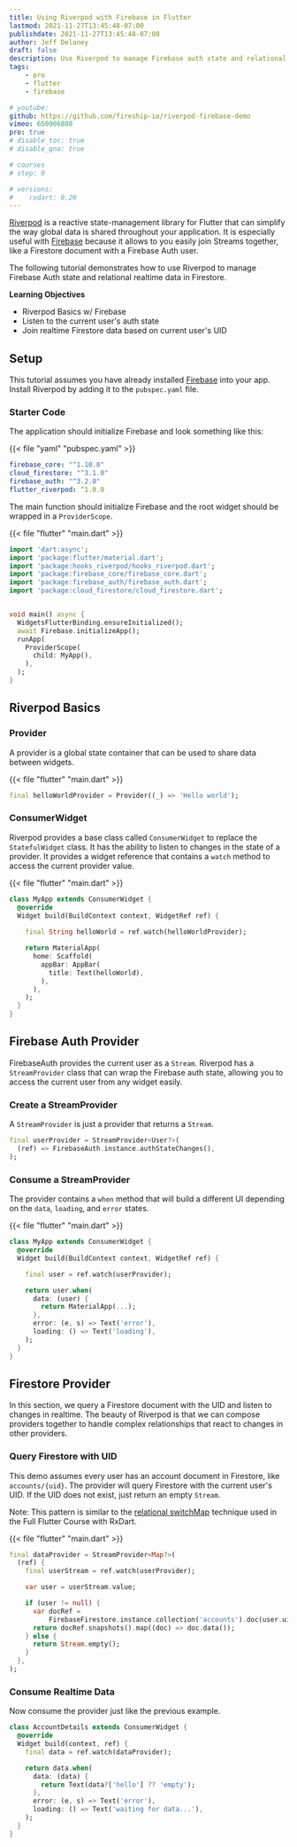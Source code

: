 ```yaml
---
title: Using Riverpod with Firebase in Flutter
lastmod: 2021-11-27T13:45:48-07:00
publishdate: 2021-11-27T13:45:48-07:00
author: Jeff Delaney
draft: false
description: Use Riverpod to manage Firebase auth state and relational realtime data in Firestore
tags: 
    - pro
    - flutter
    - firebase

# youtube: 
github: https://github.com/fireship-io/riverpod-firebase-demo
vimeo: 650906808
pro: true
# disable_toc: true
# disable_qna: true

# courses
# step: 0

# versions:
#    rxdart: 0.20
---
```


[Riverpod](https://riverpod.dev/docs/getting_started/) is a reactive state-management library for Flutter that can simplify the way global data is shared throughout your application. It is especially useful with [Firebase](https://firebase.flutter.dev/) because it allows to you easily join Streams together, like a Firestore document with a Firebase Auth user.

The following tutorial demonstrates how to use Riverpod to manage Firebase Auth state and relational realtime data in Firestore. 

**Learning Objectives** 

- Riverpod Basics w/ Firebase
- Listen to the current user's auth state
- Join realtime Firestore data based on current user's UID

## Setup

This tutorial assumes you have already installed [Firebase](https://firebase.flutter.dev/) into your app. Install Riverpod by adding it to the `pubspec.yaml` file. 

### Starter Code

The application should initialize Firebase and look something like this:

{{< file "yaml" "pubspec.yaml" >}}
```yaml
firebase_core: "^1.10.0"
cloud_firestore: "^3.1.0"
firebase_auth: "^3.2.0"
flutter_riverpod: ^1.0.0
```

The main function should initialize Firebase and the root widget should be wrapped in a `ProviderScope`. 

{{< file "flutter" "main.dart" >}}
```dart
import 'dart:async';
import 'package:flutter/material.dart';
import 'package:hooks_riverpod/hooks_riverpod.dart';
import 'package:firebase_core/firebase_core.dart';
import 'package:firebase_auth/firebase_auth.dart';
import 'package:cloud_firestore/cloud_firestore.dart';


void main() async {
  WidgetsFlutterBinding.ensureInitialized();
  await Firebase.initializeApp();
  runApp(
    ProviderScope(
      child: MyApp(),
    ),
  );
}
```

## Riverpod Basics

### Provider

A provider is a global state container that can be used to share data between widgets. 

{{< file "flutter" "main.dart" >}}
```dart
final helloWorldProvider = Provider((_) => 'Hello world');
```

### ConsumerWidget

Riverpod provides a base class called `ConsumerWidget` to replace the `StatefulWidget` class. It has the ability to listen to changes in the state of a provider. It provides a widget reference that contains a `watch` method to access the current provider value. 

{{< file "flutter" "main.dart" >}}
```dart
class MyApp extends ConsumerWidget {
  @override
  Widget build(BuildContext context, WidgetRef ref) {
    
    final String helloWorld = ref.watch(helloWorldProvider);

    return MaterialApp(
      home: Scaffold(
        appBar: AppBar(
          title: Text(helloWorld),
        ),
      ),
    );
  }
}
```

## Firebase Auth Provider

FirebaseAuth provides the current user as a `Stream`. Riverpod has a `StreamProvider` class that can wrap the Firebase auth state, allowing you to access the current user from any widget easily.  

### Create a StreamProvider

A `StreamProvider` is just a provider that returns a `Stream`. 


```dart
final userProvider = StreamProvider<User?>(
  (ref) => FirebaseAuth.instance.authStateChanges(),
);
```

### Consume a StreamProvider

The provider contains a `when` method that will build a different UI depending on the `data`, `loading`, and `error` states. 

{{< file "flutter" "main.dart" >}}
```dart
class MyApp extends ConsumerWidget {
  @override
  Widget build(BuildContext context, WidgetRef ref) {

    final user = ref.watch(userProvider);

    return user.when(
      data: (user) {
        return MaterialApp(...);
      },
      error: (e, s) => Text('error'),
      loading: () => Text('loading'),
    );
  }
}

```

## Firestore Provider

In this section, we query a Firestore document with the UID and listen to changes in realtime. The beauty of Riverpod is that we can compose providers together to handle complex relationships that react to changes in other providers.

### Query Firestore with UID

This demo assumes every user has an account document in Firestore, like `accounts/{uid}`. The provider will query Firestore with the current user's UID. If the UID does not exist, just return an empty `Stream`. 

Note: This pattern is similar to the [relational switchMap](/courses/flutter-firebase/firestore-relational/) technique used in the Full Flutter Course with RxDart.

{{< file "flutter" "main.dart" >}}
```dart
final dataProvider = StreamProvider<Map?>(
  (ref) {
    final userStream = ref.watch(userProvider);

    var user = userStream.value;

    if (user != null) {
      var docRef =
          FirebaseFirestore.instance.collection('accounts').doc(user.uid);
      return docRef.snapshots().map((doc) => doc.data());
    } else {
      return Stream.empty();
    }
  },
);
```

### Consume Realtime Data

Now consume the provider just like the previous example. 

```dart
class AccountDetails extends ConsumerWidget {
  @override
  Widget build(context, ref) {
    final data = ref.watch(dataProvider);

    return data.when(
      data: (data) {
        return Text(data?['hello'] ?? 'empty');
      },
      error: (e, s) => Text('error'),
      loading: () => Text('waiting for data...'),
    );
  }
}
```


